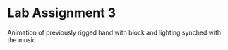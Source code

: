 # Lab Assignment 3
Animation of previously rigged hand with block and lighting synched with the music.

